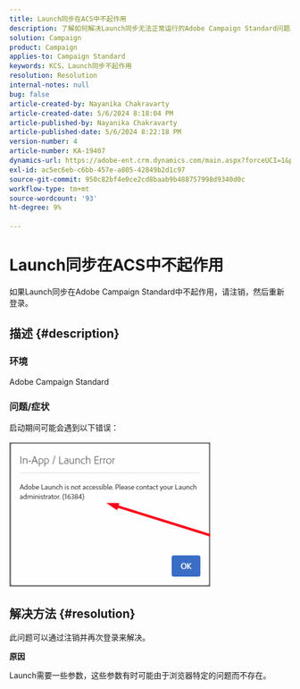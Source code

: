 ```yaml
---
title: Launch同步在ACS中不起作用
description: 了解如何解决Launch同步无法正常运行的Adobe Campaign Standard问题。
solution: Campaign
product: Campaign
applies-to: Campaign Standard
keywords: KCS，Launch同步不起作用
resolution: Resolution
internal-notes: null
bug: false
article-created-by: Nayanika Chakravarty
article-created-date: 5/6/2024 8:18:04 PM
article-published-by: Nayanika Chakravarty
article-published-date: 5/6/2024 8:22:18 PM
version-number: 4
article-number: KA-19407
dynamics-url: https://adobe-ent.crm.dynamics.com/main.aspx?forceUCI=1&pagetype=entityrecord&etn=knowledgearticle&id=cc7d16b9-e50b-ef11-9f8a-6045bd0065b6
exl-id: ac5ec6eb-c6bb-457e-a805-42849b2d1c97
source-git-commit: 950c82bf4e0ce2cd8baab9b488757998d9340d0c
workflow-type: tm+mt
source-wordcount: '93'
ht-degree: 9%

---
```


# Launch同步在ACS中不起作用


如果Launch同步在Adobe Campaign Standard中不起作用，请注销，然后重新登录。

## 描述 {#description}


### <b>环境</b>

Adobe Campaign Standard

### <b>问题/症状</b>

启动期间可能会遇到以下错误：
<br><br>![](assets/___cd7d16b9-e50b-ef11-9f8a-6045bd0065b6___.png)<br>

## 解决方法 {#resolution}


此问题可以通过注销并再次登录来解决。

<b>原因</b>

Launch需要一些参数，这些参数有时可能由于浏览器特定的问题而不存在。
